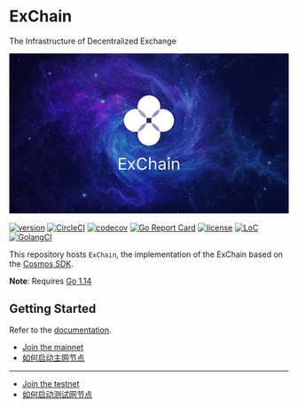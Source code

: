 # ExChain
The Infrastructure of Decentralized Exchange

![banner](./docs/images/okexchain-image.jpg)

[![version](https://img.shields.io/github/tag/okex/exchain.svg)](https://github.com/okex/exchain/releases/latest)
[![CircleCI](https://circleci.com/gh/okex/exchain/tree/dev.svg?style=shield)](https://circleci.com/gh/okex/exchain/tree/dev)
[![codecov](https://codecov.io/gh/okex/okexchain/branch/master/graph/badge.svg)](https://codecov.io/gh/okex/okexchain)
[![Go Report Card](https://goreportcard.com/badge/github.com/okex/exchain)](https://goreportcard.com/report/github.com/okex/exchain)
[![license](https://img.shields.io/badge/license-Apache%202.0-green)](https://github.com/okex/exchain/blob/dev/LICENSE)
[![LoC](https://tokei.rs/b1/github/okex/exchain)](https://github.com/okex/exchain)
[![GolangCI](https://golangci.com/badges/github.com/okex/exchain.svg)](https://golangci.com/r/github.com/okex/exchain)

This repository hosts `ExChain`, the implementation of the ExChain based on the [Cosmos SDK](https://github.com/cosmos/cosmos-sdk).

**Note**: Requires [Go 1.14](https://golang.org/dl/)

## Getting Started
Refer to the [documentation](https://okexchain-docs.readthedocs.io/en/latest/index.html).

- [Join the mainnet](https://github.com/okex/mainnet/blob/main/README.md)
- [如何启动主网节点](https://forum.okt.club/d/174)
  
___
- [Join the testnet](https://github.com/okex/testnet/blob/main/README.md)
- [如何启动测试网节点](https://forum.okt.club/d/179)




